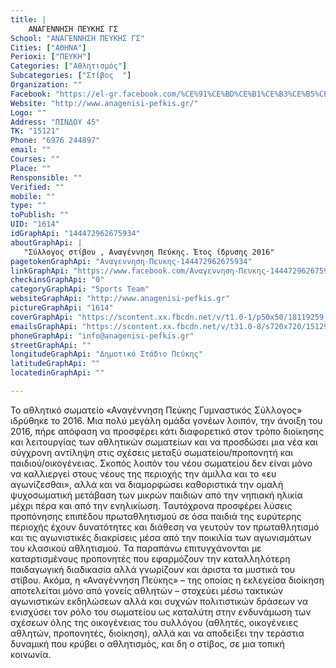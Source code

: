 ```yaml
---
title: |
    ΑΝΑΓΕΝΝΗΣΗ ΠΕΥΚΗΣ ΓΣ
School: "ΑΝΑΓΕΝΝΗΣΗ ΠΕΥΚΗΣ ΓΣ"
Cities: ["ΑΘΗΝΑ"]
Perioxi: ["ΠΕΥΚΗ"]
Categories: ["Αθλητισμός"]
Subcategories: ["Στίβος  "]
Organization: ""
Facebook: "https://el-gr.facebook.com/%CE%91%CE%BD%CE%B1%CE%B3%CE%B5%CE%BD%CE%BD%CE%B7%CF%83%CE%B7-%CE%A0%CE%B5%CF%85%CE%BA%CE%B7%CF%82-144472962675934/"
Website: "http://www.anagenisi-pefkis.gr/"
Logo: ""
Address: "ΠΙΝΔΟΥ 45"
TK: "15121"
Phone: "6976 244897"
email: ""
Courses: ""
Place: ""
Rensponsible: ""
Verified: ""
mobile: ""
type: ""
toPublish: ""
UID: "1614"
idGraphApi: "144472962675934"
aboutGraphApi: | 
   "Σύλλογος στίβου , Αναγέννηση Πεύκης. Έτος ίδρυσης 2016"
pagetokenGraphApi: "Αναγεννηση-Πευκης-144472962675934"
linkGraphApi: "https://www.facebook.com/Αναγεννηση-Πευκης-144472962675934/"
checkinsGraphApi: "0"
categoryGraphApi: "Sports Team"
websiteGraphApi: "http://www.anagenisi-pefkis.gr"
pictureGraphApi: "1614"
coverGraphApi: "https://scontent.xx.fbcdn.net/v/t1.0-1/p50x50/18119259_286752881781274_4685675295324538660_n.jpg?oh=49c3ceb4ad84d347d0ed3090003dd581&amp;oe=5B06FA37"
emailsGraphApi: "https://scontent.xx.fbcdn.net/v/t31.0-8/s720x720/15129532_199712660485297_1254064119490919733_o.jpg?oh=03b40664ceef89607dfe57e481cf183a&amp;oe=5B4D685B"
phoneGraphApi: "info@anagenisi-pefkis.gr"
streetGraphApi: ""
longitudeGraphApi: "Δημοτικό Στάδιο Πεύκης"
latitudeGraphApi: ""
locatedinGraphApi: ""

---
```


Το αθλητικό σωματείο «Αναγέννηση Πεύκης Γυμναστικός Σύλλογος» ιδρύθηκε το 2016. Μια πολύ μεγάλη ομάδα γονέων λοιπόν, την άνοιξη του 2016, πήρε απόφαση να προσφέρει κάτι διαφορετικό στον τρόπο διοίκησης και λειτουργίας των αθλητικών σωματείων και να προσδώσει μια νέα και σύγχρονη αντίληψη στις σχέσεις μεταξύ σωματείου/προπονητή και παιδιού/οικογένειας. Σκοπός λοιπόν του νέου σωματείου δεν είναι μόνο να καλλιεργεί στους νέους της περιοχής την άμιλλα και το «ευ αγωνίζεσθαι», αλλά και να διαμορφώσει καθοριστικά την ομαλή ψυχοσωματική μετάβαση των μικρών παιδιών από την νηπιακή ηλικία μέχρι πέρα και από την ενηλικίωση. Ταυτόχρονα προσφέρει λύσεις προπόνησης επιπέδου πρωταθλητισμού σε όσα παιδιά της ευρύτερης περιοχής έχουν δυνατότητες και διάθεση να γευτούν τον πρωταθλητισμό και τις αγωνιστικές διακρίσεις μέσα από την ποικιλία των αγωνισμάτων του κλασικού αθλητισμού. Τα παραπάνω επιτυγχάνονται με καταρτισμένους προπονητές που εφαρμόζουν την καταλληλότερη παιδαγωγική διαδικασία αλλά γνωρίζουν και άριστα τα μυστικά του στίβου. Ακόμα, η «Αναγέννηση Πεύκης» – της οποίας η εκλεγείσα διοίκηση αποτελείται μόνο από γονείς αθλητών – στοχεύει μέσω τακτικών αγωνιστικών εκδηλώσεων αλλά και συχνών πολιτιστικών δράσεων να ενισχύσει τον ρόλο του σωματείου ως καταλύτη στην ενδυνάμωση των σχέσεων όλης της οικογένειας του συλλόγου (αθλητές, οικογένειες αθλητών, προπονητές, διοίκηση), αλλά και να αποδείξει την τεράστια δυναμική που κρύβει ο αθλητισμός, και δη ο στίβος, σε μια τοπική κοινωνία. 

